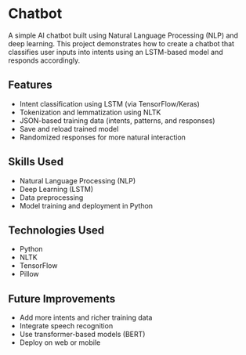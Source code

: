 

# Chatbot

A simple AI chatbot built using Natural Language Processing (NLP) and deep learning. This project demonstrates how to create a chatbot that classifies user inputs into intents using an LSTM-based model and responds accordingly.


## Features

- Intent classification using LSTM (via TensorFlow/Keras)
- Tokenization and lemmatization using NLTK
- JSON-based training data (intents, patterns, and responses)
- Save and reload trained model
- Randomized responses for more natural interaction


## Skills Used

- Natural Language Processing (NLP)
- Deep Learning (LSTM)
- Data preprocessing
- Model training and deployment in Python


## Technologies Used

- Python
- NLTK
- TensorFlow
- Pillow


## Future Improvements

- Add more intents and richer training data
- Integrate speech recognition
- Use transformer-based models (BERT)
- Deploy on web or mobile
